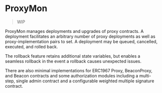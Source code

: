 # ProxyMon

> WIP

ProxyMon manages deployments and upgrades of proxy contracts. A deployment facilitates an arbitrary
number of proxy deployments as well as proxy-implementation pairs to set. A deployment may be
queued, cancelled, executed, and rolled back.

The rollback feature retains additional state variables, but enables a seamless rollback in the
event a rollback causes unexpected issues.

There are also minimal implementations for ERC1967 Proxy, BeaconProxy, and Beacon contracts and some
authorization modules including a multi-step, single admin contract and a configurable weighted
multiple signature contract.
